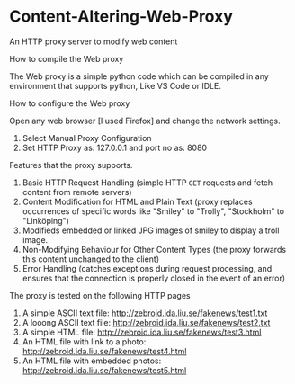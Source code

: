 # Content-Altering-Web-Proxy
 An HTTP proxy server to modify web content

How to compile the Web proxy

The Web proxy is a simple python code which can be compiled in any environment that supports python, Like VS Code or IDLE.

How to configure the Web proxy

Open any web browser [I used Firefox] and change the network settings. 
1.	Select Manual Proxy Configuration
2.	Set HTTP Proxy as: 127.0.0.1 and port no as: 8080
   
Features that the proxy supports.
1.	Basic HTTP Request Handling (simple HTTP `GET` requests and fetch content from remote servers)
2.	Content Modification for HTML and Plain Text (proxy replaces occurrences of specific words like "Smiley" to "Trolly", "Stockholm" to "Linköping")
3.	Modifieds embedded or linked JPG images of smiley to display a troll image.
4.	Non-Modifying Behaviour for Other Content Types (the proxy forwards this content unchanged to the client)
5.	Error Handling (catches exceptions during request processing, and ensures that the connection is properly closed in the event of an error)
   
The proxy is tested on the following HTTP pages

1.	A simple ASCII text file: http://zebroid.ida.liu.se/fakenews/test1.txt
2.	A looong ASCII text file: http://zebroid.ida.liu.se/fakenews/test2.txt
3.	A simple HTML file: http://zebroid.ida.liu.se/fakenews/test3.html
4.	An HTML file with link to a photo: http://zebroid.ida.liu.se/fakenews/test4.html
5.	An HTML file with embedded photos: http://zebroid.ida.liu.se/fakenews/test5.html

